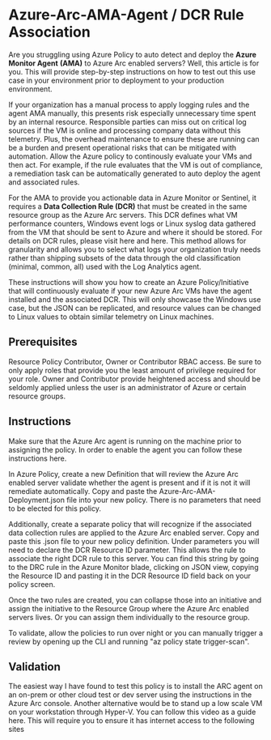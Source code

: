 # Azure-Arc-AMA-Agent / DCR Rule Association
Are you struggling using Azure Policy to auto detect and deploy the **Azure Monitor Agent** **(AMA)** to Azure Arc enabled servers? Well, this article is for you. This will provide step-by-step instructions on how to test out this use case in your environment prior to deployment to your production environment.

If your organization has a manual process to apply logging rules and the agent AMA manually, this presents risk especially unnecessary time spent by an internal resource. Responsible parties can miss out on critical log sources if the VM is online and processing company data without this telemetry. Plus, the overhead maintenance to ensure these are running can be a burden and present operational risks that can be mitigated with automation. Allow the Azure policy to continously evaluate your VMs and then act. For example, if the rule evaluates that the VM is out of compliance, a remediation task can be automatically generated to auto deploy the agent and associated rules.

For the AMA to provide you actionable data in Azure Monitor or Sentinel, it requires a **Data Collection Rule (DCR)** that must be created in the same resource group as the Azure Arc servers. This DCR defines what VM performance counters, Windows event logs or Linux syslog data gathered from the VM that should be sent to Azure and where it should be stored. For details on DCR rules, please visit here and here. This method allows for granularity and allows you to select what logs your organization truly needs rather than shipping subsets of the data through the old classification (minimal, common, all) used with the Log Analytics agent.

These instructions will show you how to create an Azure Policy/Initiative that will continuously evaluate if your new Azure Arc VMs have the agent installed and the associated DCR. This will only showcase the Windows use case, but the JSON can be replicated, and resource values can be changed to Linux values to obtain similar telemetry on Linux machines.

## Prerequisites
Resource Policy Contributor, Owner or Contributor RBAC access. Be sure to only apply roles that provide you the least amount of privilege required for your role. Owner and Contributor provide heightened access and should be seldomly applied unless the user is an administrator of Azure or certain resource groups.

## Instructions
Make sure that the Azure Arc agent is running on the machine prior to assigning the policy. In order to enable the agent you can follow these instructions here.

In Azure Policy, create a new Definition that will review the Azure Arc enabled server validate whether the agent is present and if it is not it will remediate automatically. Copy and paste the Azure-Arc-AMA-Deployment.json file into your new policy. There is no parameters that need to be elected for this policy. 

Additionally, create a separate policy that will recognize if the associated data collection rules are applied to the Azure Arc enabled server. Copy and paste this .json file to your new policy definition. Under parameters you will need to declare the DCR Resource ID parameter. This allows the rule to associate the right DCR rule to this server. You can find this string by going to the DRC rule in the Azure Monitor blade, clicking on JSON view, copying the Resource ID and pasting it in the DCR Resource ID field back on your policy screen.

Once the two rules are created, you can collapse those into an initiative and assign the initiative to the Resource Group where the Azure Arc enabled servers lives. Or you can assign them individually to the resource group.

To validate, allow the policies to run over night or you can manually trigger a review by opening up the CLI and running "az policy state trigger-scan".

## Validation
The easiest way I have found to test this policy is to install the ARC agent on an on-prem or other cloud test or dev server using the instructions in the Azure Arc console. Another alternative would be to stand up a low scale VM on your workstation through Hyper-V. You can follow this video as a guide here. This will require you to ensure it has internet access to the following sites
